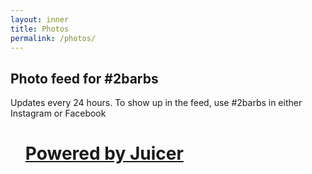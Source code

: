 ```yaml
---
layout: inner
title: Photos
permalink: /photos/
---
```

<div class="col-md-10 col-md-offset-1">
    <h2>Photo feed for #2barbs</h2>
    <p>Updates every 24 hours. To show up in the feed, use #2barbs in either Instagram or Facebook</p>
</div>
<div class="col-md-12 feed">
    <script src="//assets.juicer.io/embed.js" type="text/javascript"></script>
    <link href="//assets.juicer.io/embed.css" media="all" rel="stylesheet" type="text/css" />
    <ul class="juicer-feed" data-feed-id="2barbs"><h1 class="referral"><a href="https://www.juicer.io">Powered by Juicer</a></h1></ul>
</div>